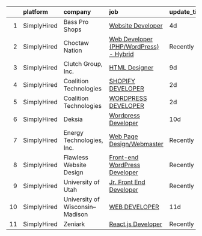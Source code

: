 

|    | platform    | company                         | job                                                                                                                                                 | update_time   | location           |
|---:|:------------|:--------------------------------|:----------------------------------------------------------------------------------------------------------------------------------------------------|:--------------|:-------------------|
|  1 | SimplyHired | Bass Pro Shops                  | [Website Developer](https://www.simplyhired.com/job/I4DSCNyMQOuP3I6VAcE2AwEQ1eJ6DfV9SCoc8jld1Un-V1UEky61kg?q=design+developer)                      | 4d            | Springfield, MO    |
|  2 | SimplyHired | Choctaw Nation                  | [Web Developer (PHP/WordPress) - Hybrid](https://www.simplyhired.com/job/QxVzb3R0vHzTPnccHopoQoo00tBDEQtxHZG9WdMxuySceAsyHlV4dQ?q=design+developer) | Recently      | Durant, OK         |
|  3 | SimplyHired | Clutch Group, Inc.              | [HTML Designer](https://www.simplyhired.com/job/rbWyS2s1lR8PI8wlJAG4Urc3jjy6MGcY6m4KIwM_Sgg8Ys7GU24xGw?q=design+developer)                          | 9d            | United States      |
|  4 | SimplyHired | Coalition Technologies          | [SHOPIFY DEVELOPER](https://www.simplyhired.com/job/DJ39GyA644Psws6BZB2jxDUMEVszSUZGO8LBPV8eriXh1qBSY6rUQg?q=design+developer)                      | 2d            | Culver City, CA    |
|  5 | SimplyHired | Coalition Technologies          | [WORDPRESS DEVELOPER](https://www.simplyhired.com/job/RaSKh_rYU8Uklvsl224xvmhz9KFc_1rRnbgzNkyMh7YOJExlId2WFQ?q=design+developer)                    | 2d            | Culver City, CA    |
|  6 | SimplyHired | Deksia                          | [Wordpress Developer](https://www.simplyhired.com/job/x0zYKrAkzKBJbLaM4VHlkjR93_fCITe-7IaerdXwn5HvhmBXrp7P8A?q=design+developer)                    | 10d           | Grand Rapids, MI   |
|  7 | SimplyHired | Energy Technologies, Inc.       | [Web Page Design/Webmaster](https://www.simplyhired.com/job/8Neqb-7j62KUMu36fwi32EqHFUHmP3RVASLFHToKgoHxmHwMY1-AFg?q=design+developer)              | Recently      | Mansfield, OH      |
|  8 | SimplyHired | Flawless Website Design         | [Front-end WordPress Developer](https://www.simplyhired.com/job/DdZZHBHCg9USkbFSXHwzDS6v0oSc1aPdrdHZNkgE_YjYVl1E_6JKOg?q=design+developer)          | Recently      | Remote             |
|  9 | SimplyHired | University of Utah              | [Jr. Front End Developer](https://www.simplyhired.com/job/o-j0BRY-Ks0ZPpcv6W0bZvAuhe2osrTEYkySFI5blDsyKxMrGfM8rg?q=design+developer)                | Recently      | Salt Lake City, UT |
| 10 | SimplyHired | University of Wisconsin–Madison | [WEB DEVELOPER](https://www.simplyhired.com/job/AfXfA5CO1VR29RAU6uAr0X43vx4qMLcsRqbKkI3CGo3SpSXd3tWB4Q?q=design+developer)                          | 11d           | Madison, WI        |
| 11 | SimplyHired | Zeniark                         | [React.js Developer](https://www.simplyhired.com/job/4ohu_Ln0_qQZJvgaLwv76nECdM69ETA3DHHvU7MQNeu--W8hSQTTeA?q=design+developer)                     | Recently      | Virginia           |